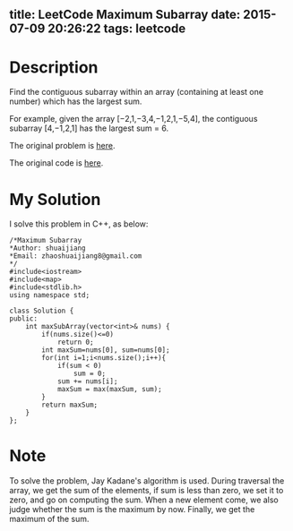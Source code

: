 title: LeetCode Maximum Subarray
date: 2015-07-09 20:26:22
tags: leetcode
---

# Description
Find the contiguous subarray within an array (containing at least one number) which has the largest sum.

For example, given the array [−2,1,−3,4,−1,2,1,−5,4],
the contiguous subarray [4,−1,2,1] has the largest sum = 6.

The original problem is [here](https://leetcode.com/problems/maximum-subarray/ "Problem").

The original code is [here](https://github.com/shuaijiang/LeetCode/blob/master/MaximumSubarray.cpp "Code").
<!--more-->

# My Solution
I solve this problem in C++, as below:
	
	/*Maximum Subarray 
	*Author: shuaijiang
	*Email: zhaoshuaijiang8@gmail.com
	*/
	#include<iostream>
	#include<map>
	#include<stdlib.h>
	using namespace std;
	
	class Solution {
	public:
	    int maxSubArray(vector<int>& nums) {
	        if(nums.size()<=0)
	        	return 0;
			int maxSum=nums[0], sum=nums[0];
	        for(int i=1;i<nums.size();i++){
	        	if(sum < 0)
	        		sum = 0;
	        	sum += nums[i];
	        	maxSum = max(maxSum, sum);
	        }
	        return maxSum; 
	    }
	};


# Note
To solve the problem, Jay Kadane's algorithm is used. During traversal the array, we get the sum of the elements, if sum is less than zero, we set it to zero, and go on computing the sum. When a new element come, we also judge whether the sum is the maximum by now. Finally, we get the maximum of the sum. 
